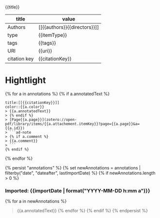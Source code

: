 {{title}}

| title        | value                    |
| ------------ | ------------------------ |
| Authors      | [[{{authors}}{{directors}}]] |
| type         | {{itemType}}             |
| tags         | {{tags}}                 |
| URl          | {{uri}}                  |
| citation key | {{citationKey}}          |
# Hightlight

{% for a in annotations %}
{% if a.annotatedText %}
```ad-note
title:[[{{citationKey}}]]
color::{{a.color}}
> {{a.annotatedText}}
> {% endif %}
> [Page{{a.page}}](zotero://open-pdf/library/items/{{a.attachement.itemKey}}?page={{a.page}}&a={{a.id}})
> ```ad-note
> {% if a.comment %}
> {{a.comment}}
> ```
{% endif %}
```
{% endfor %}

{% persist "annotations" %}
{% set newAnnotations = annotations | filterby("date", "dateafter", lastImportDate) %}
{% if newAnnotations.length > 0 %}

### Imported: {{importDate | format("YYYY-MM-DD h:mm a")}}

{% for a in newAnnotations %}
> {{a.annotatedText}}
{% endfor %}
{% endif %}
{% endpersist %}